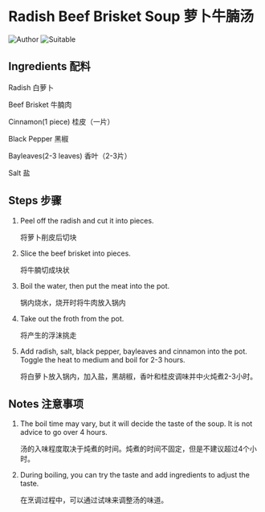 # Radish Beef Brisket Soup 萝卜牛腩汤

![Author](https://img.shields.io/badge/Author-wwdpm__b1owcar-blueviolet)
![Suitable](https://img.shields.io/badge/Suitable%20For-4--6%20People-brightgreen)

## Ingredients 配料

Radish 白萝卜

Beef Brisket 牛腩肉

Cinnamon(1 piece) 桂皮（一片）

Black Pepper 黑椒

Bayleaves(2-3 leaves) 香叶（2-3片）

Salt 盐

## Steps 步骤

1. Peel off the radish and cut it into pieces.

    将萝卜削皮后切块

2. Slice the beef brisket into pieces.

    将牛腩切成块状

3. Boil the water, then put the meat into the pot.

    锅内烧水，烧开时将牛肉放入锅内

4. Take out the froth from the pot.

    将产生的浮沫挑走

5. Add radish, salt, black pepper, bayleaves and cinnamon into the pot. Toggle the heat to medium and boil for 2-3 hours.

    将白萝卜放入锅内，加入盐，黑胡椒，香叶和桂皮调味并中火炖煮2-3小时。

## Notes 注意事项

1. The boil time may vary, but it will decide the taste of the soup. It is not advice to go over 4 hours.

    汤的入味程度取决于炖煮的时间。炖煮的时间不固定，但是不建议超过4个小时。

2. During boiling, you can try the taste and add ingredients to adjust the taste.

    在烹调过程中，可以通过试味来调整汤的味道。
